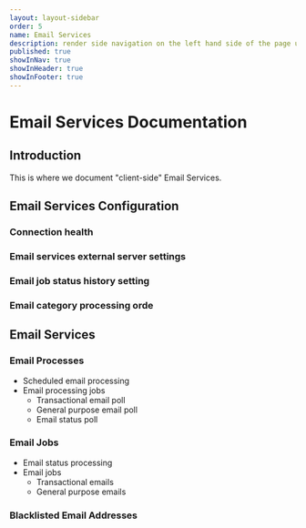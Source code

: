 ```yaml
---
layout: layout-sidebar
order: 5
name: Email Services
description: render side navigation on the left hand side of the page using H2 tags
published: true
showInNav: true
showInHeader: true
showInFooter: true
---
```



# Email Services Documentation #
## Introduction 
This is where we document "client-side" Email Services.
## Email Services Configuration

### Connection health
### Email services external server settings
### Email job status history setting
### Email category processing orde
    
## Email Services
### Email Processes
- Scheduled email processing
- Email processing jobs
    - Transactional email poll
    - General purpose email poll
    - Email status poll
    
### Email Jobs
- Email status processing
- Email jobs
    - Transactional emails
    - General purpose emails
    
### Blacklisted Email Addresses

